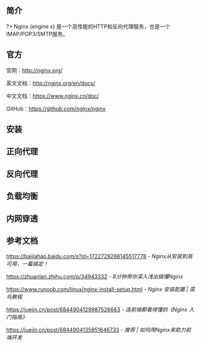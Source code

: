 ## 简介

?> Nginx (engine x) 是一个高性能的HTTP和反向代理服务，也是一个IMAP/POP3/SMTP服务。

## 官方

官网：http://nginx.org/

英文文档：http://nginx.org/en/docs/

中文文档：https://www.nginx.cn/doc/

GitHub：https://github.com/nginx/nginx

## 安装

## 正向代理

## 反向代理

## 负载均衡

## 内网穿透

## 参考文档

https://baijiahao.baidu.com/s?id=1722729268145517778 - *Nginx从安装到高可用，一篇搞定！*

https://zhuanlan.zhihu.com/p/34943332 - *8分钟带你深入浅出搞懂Nginx*

https://www.runoob.com/linux/nginx-install-setup.html - *Nginx 安装配置 | 菜鸟教程*

https://juejin.cn/post/6844904129987526663 - *连前端都看得懂的《Nginx 入门指南》*

https://juejin.cn/post/6844904135951646733 - *推荐 | 如何用Nginx来助力前端开发*
